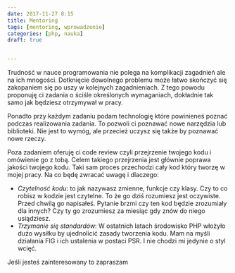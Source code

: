 ```yaml
---
date: 2017-11-27 8:15
title: Mentoring
tags: [mentoring, wprowadzenie]
categories: [php, nauka]
draft: true


---
```

Trudność w nauce programowania nie polega na komplikacji zagadnień ale na ich mnogości. 
Dotknięcie dowolnego problemu może łatwo skończyć się zakopaniem się po uszy w kolejnych zagadnieniach. 
Z tego powodu proponuję ci zadania o ściśle określonych wymaganiach, dokładnie tak samo jak będziesz otrzymywał w pracy.
<!-- more -->

Ponadto przy każdym zadaniu podam technologię które powinieneś poznać podczas realizowania zadania. 
To pozwoli ci poznawać nowe narzędzia lub biblioteki.
Nie jest to wymóg, ale przecież uczysz się także by poznawać nowe rzeczy. 

Poza zadaniem oferuję ci code review czyli przejrzenie twojego kodu i omówienie go z tobą. 
Celem takiego przejrzenia jest głównie poprawa jakości twojego kodu. 
Taki sam proces przechodzi cały kod który tworzę w mojej pracy. Na co będę zwracać uwagę i dlaczego:


-   *Czytelność kodu*: to jak nazywasz zmienne, funkcje czy klasy. Czy to co robisz w kodzie jest czytelne. 
To że go dziś rozumiesz jest oczywiste. Przed chwilą go napisałeś. Pytanie brzmi czy ten kod będzie zrozumiały dla innych? 
Czy ty go zrozumiesz za miesiąc gdy znów do niego usiądziesz.
-   *Trzymanie się standardów*:  W ostatnich latach środowisko PHP włożyło dużo wysiłku by ujednolicić zasady tworzenia kodu. 
Mam na myśli działania FIG i ich ustalenia w postaci PSR. I nie chodzi mi jedynie o styl wcięć.

Jeśli jesteś zainteresowany to zapraszam


